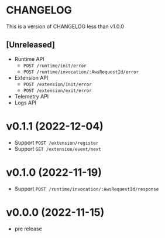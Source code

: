 CHANGELOG 
===
This is a version of CHANGELOG less than v1.0.0

## [Unreleased]

* Runtime API
  * `POST /runtime/init/error`
  * `POST /runtime/invocation/:AwsRequestId/error`
* Extension API
  * `POST /extension/init/error`
  * `POST /extension/exit/error`
* Telemetry API
* Logs API

v0.1.1 (2022-12-04)
===

* Support `POST /extension/register`
* Support `GET /extension/event/next`

v0.1.0 (2022-11-19)
====

* Support `POST /runtime/invocation/:AwsRequestId/response`

v0.0.0 (2022-11-15)
====

* pre release